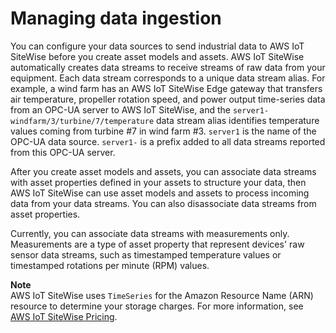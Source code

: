 # Managing data ingestion<a name="data-streams"></a>

You can configure your data sources to send industrial data to AWS IoT SiteWise before you create asset models and assets\. AWS IoT SiteWise automatically creates data streams to receive streams of raw data from your equipment\. Each data stream corresponds to a unique data stream alias\. For example, a wind farm has an AWS IoT SiteWise Edge gateway that transfers air temperature, propeller rotation speed, and power output time\-series data from an OPC\-UA server to AWS IoT SiteWise, and the `server1-windfarm/3/turbine/7/temperature` data stream alias identifies temperature values coming from turbine \#7 in wind farm \#3\. `server1` is the name of the OPC\-UA data source\. `server1-` is a prefix added to all data streams reported from this OPC\-UA server\.

After you create asset models and assets, you can associate data streams with asset properties defined in your assets to structure your data, then AWS IoT SiteWise can use asset models and assets to process incoming data from your data streams\. You can also disassociate data streams from asset properties\.

Currently, you can associate data streams with measurements only\. Measurements are a type of asset property that represent devices' raw sensor data streams, such as timestamped temperature values or timestamped rotations per minute \(RPM\) values\.

**Note**  
AWS IoT SiteWise uses `TimeSeries` for the Amazon Resource Name \(ARN\) resource to determine your storage charges\. For more information, see [AWS IoT SiteWise Pricing](https://aws.amazon.com/iot-sitewise/pricing/)\.